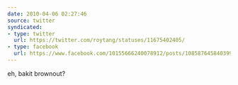 ```yaml
---
date: 2010-04-06 02:27:46
source: twitter
syndicated:
- type: twitter
  url: https://twitter.com/roytang/statuses/11675402405/
- type: facebook
  url: https://www.facebook.com/10155666240078912/posts/108587645840399
---
```


eh, bakit brownout?